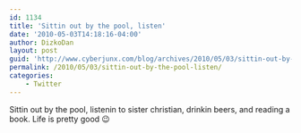 ```yaml
---
id: 1134
title: 'Sittin out by the pool, listen'
date: '2010-05-03T14:18:16-04:00'
author: DizkoDan
layout: post
guid: 'http://www.cyberjunx.com/blog/archives/2010/05/03/sittin-out-by-the-pool-listen/'
permalink: /2010/05/03/sittin-out-by-the-pool-listen/
categories:
    - Twitter
---
```


Sittin out by the pool, listenin to sister christian, drinkin beers, and reading a book. Life is pretty good 😉
